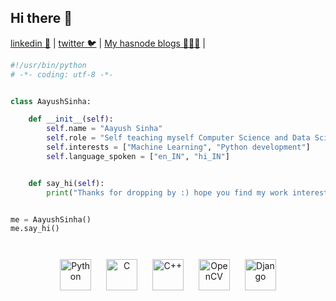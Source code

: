 ## Hi there 👋

[linkedin 🔗](https://www.linkedin.com/in/aayush-sinha-07bb631a4/) | 
[twitter 🐦](https://twitter.com/aayushsinha0706) | 
[My hasnode blogs 🧑🏻‍💻](https://aayushsinha.hashnode.dev) | 

```python
#!/usr/bin/python
# -*- coding: utf-8 -*-


class AayushSinha:

    def __init__(self):
        self.name = "Aayush Sinha"
        self.role = "Self teaching myself Computer Science and Data Science📚 "
        self.interests = ["Machine Learning", "Python development"]
        self.language_spoken = ["en_IN", "hi_IN"]


    def say_hi(self):
        print("Thanks for dropping by :) hope you find my work interesting!")


me = AayushSinha()
me.say_hi()
```
<br>
<div align="center">  
<a href="https://www.python.org/" target="_blank"><img style="margin: 10px" src="https://profilinator.rishav.dev/skills-assets/python-original.svg" alt="Python" height="50" /></a>  
<a href="https://www.cprogramming.com/" target="_blank"><img style="margin: 10px" src="https://profilinator.rishav.dev/skills-assets/c-original.svg" alt="C" height="50" /></a>  
<a href="https://www.cplusplus.com/" target="_blank"><img style="margin: 10px" src="https://profilinator.rishav.dev/skills-assets/cplusplus-original.svg" alt="C++" height="50" /></a>  
<a href="https://opencv.org/" target="_blank"><img style="margin: 10px" src="https://profilinator.rishav.dev/skills-assets/opencv-icon.svg" alt="OpenCV" height="50" /></a>   
<a href="https://www.djangoproject.com/" target="_blank"><img style="margin: 10px" src="https://profilinator.rishav.dev/skills-assets/django-original.svg" alt="Django" height="50" /></a>  

</td></tr></table>  
